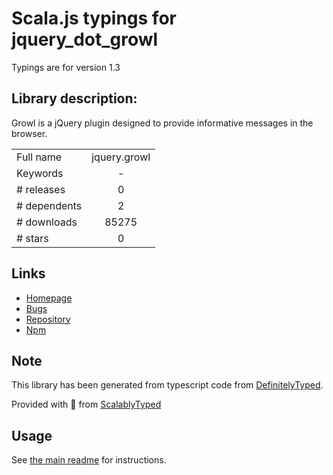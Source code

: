 
# Scala.js typings for jquery_dot_growl

Typings are for version 1.3

## Library description:
Growl is a jQuery plugin designed to provide informative messages in the browser.

|                    |                 |
| ------------------ | :-------------: |
| Full name          | jquery.growl |
| Keywords           | - |
| # releases         | 0 |
| # dependents       | 2 |
| # downloads        | 85275 |
| # stars            | 0 |

## Links
- [Homepage](https://github.com/ksylvest/jquery-growl#readme)
- [Bugs](https://github.com/ksylvest/jquery-growl/issues)
- [Repository](https://github.com/ksylvest/jquery-growl)
- [Npm](https://www.npmjs.com/package/jquery.growl)
    


## Note
This library has been generated from typescript code from [DefinitelyTyped](https://definitelytyped.org).

Provided with :purple_heart: from [ScalablyTyped](https://github.com/oyvindberg/ScalablyTyped)

## Usage
See [the main readme](../../readme.md) for instructions.


